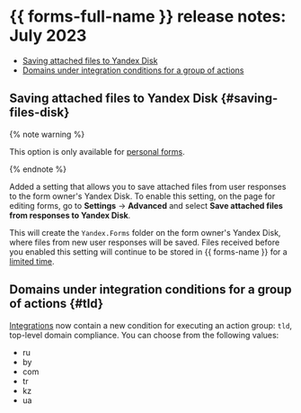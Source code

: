 # {{ forms-full-name }} release notes: July 2023

* [Saving attached files to Yandex Disk](#saving-files-disk)
* [Domains under integration conditions for a group of actions](#tld)


## Saving attached files to Yandex Disk {#saving-files-disk}

{% note warning %}

This option is only available for [personal forms](../personal-forms.md).

{% endnote %}

Added a setting that allows you to save attached files from user responses to the form owner's Yandex Disk. To enable this setting, on the page for editing forms, go to **Settings** → **Advanced** and select **Save attached files from responses to Yandex Disk**.

This will create the `Yandex.Forms` folder on the form owner's Yandex Disk, where files from new user responses will be saved. Files received before you enabled this setting will continue to be stored in {{ forms-name }} for a [limited time](../answers.md#files).



## Domains under integration conditions for a group of actions {#tld}

[Integrations](../notifications.md#section_xlw_rjc_tbb) now contain a new condition for executing an action group: `tld`, top-level domain compliance. You can choose from the following values:

* ru
* by
* com
* tr
* kz
* ua